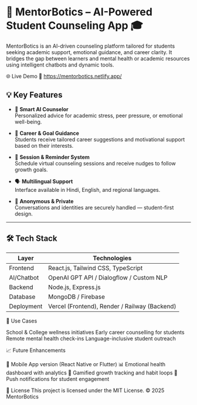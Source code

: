 # 🤖 MentorBotics – AI-Powered Student Counseling App 🎓

MentorBotics is an AI-driven counseling platform tailored for students seeking academic support, emotional guidance, and career clarity. It bridges the gap between learners and mental health or academic resources using intelligent chatbots and dynamic tools.

🌐 Live Demo
🔗 https://mentorbotics.netlify.app/

## 💡 Key Features

- 🧠 **Smart AI Counselor**  
  Personalized advice for academic stress, peer pressure, or emotional well-being.

- 🎯 **Career & Goal Guidance**  
  Students receive tailored career suggestions and motivational support based on their interests.

- 📅 **Session & Reminder System**  
  Schedule virtual counseling sessions and receive nudges to follow growth goals.

- 🗣️ **Multilingual Support**  
  Interface available in Hindi, English, and regional languages.

- 🔐 **Anonymous & Private**  
  Conversations and identities are securely handled — student-first design.

---

## 🛠️ Tech Stack

| Layer        | Technologies                                  |
|--------------|-----------------------------------------------|
| Frontend     | React.js, Tailwind CSS, TypeScript            |
| AI/Chatbot   | OpenAI GPT API / Dialogflow / Custom NLP      |
| Backend      | Node.js, Express.js                           |
| Database     | MongoDB / Firebase                            |
| Deployment   | Vercel (Frontend), Render / Railway (Backend) |


🎯 Use Cases

School & College wellness initiatives
Early career counselling for students
Remote mental health check-ins
Language-inclusive student outreach


📈 Future Enhancements

📱 Mobile App version (React Native or Flutter)
📊 Emotional health dashboard with analytics
🧩 Gamified growth tracking and habit loops
🔔 Push notifications for student engagement

📜 License
This project is licensed under the MIT License.
© 2025 MentorBotics

